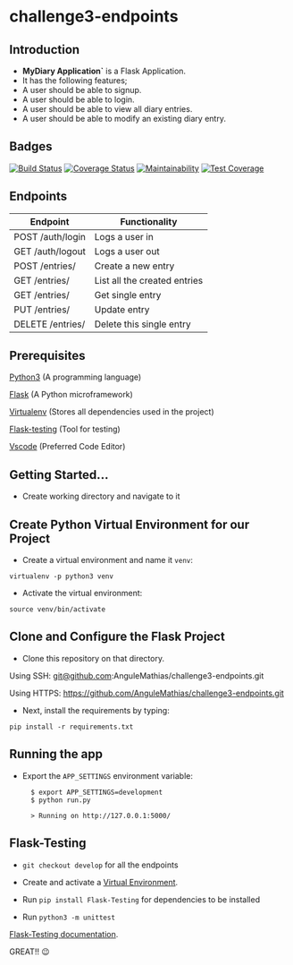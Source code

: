 # challenge3-endpoints

## Introduction

*  **MyDiary Application`** is a Flask Application.
*  It has the following features;
  * A user should be able to signup.
  * A user should be able to login.
  * A user should be able to view all diary entries.
  * A user should be able to modify an existing diary entry.
  
## Badges

[![Build Status](https://travis-ci.org/AnguleMathias/challenge3-endpoints.svg?branch=develop)](https://travis-ci.org/AnguleMathias/challenge3-endpoints)
[![Coverage Status](https://coveralls.io/repos/github/AnguleMathias/challenge3-endpoints/badge.svg)](https://coveralls.io/github/AnguleMathias/challenge3-endpoints)
[![Maintainability](https://api.codeclimate.com/v1/badges/64621a9336ac916cf6a4/maintainability)](https://codeclimate.com/github/AnguleMathias/challenge3-endpoints/maintainability)
[![Test Coverage](https://api.codeclimate.com/v1/badges/64621a9336ac916cf6a4/test_coverage)](https://codeclimate.com/github/AnguleMathias/challenge3-endpoints/test_coverage)

## Endpoints

| Endpoint             	| Functionality                     	|
|----------------------	|-----------------------------------	|
| POST /auth/login     	| Logs a user in                    	|
| GET /auth/logout     	| Logs a user out                   	|
| POST /entries/   	    | Create a new entry                  	|
| GET /entries/     	| List all the created entries       	|
| GET /entries/<id>    	| Get single entry                    	|
| PUT /entries/     	| Update entry                         	|
| DELETE /entries/<id> 	| Delete this single entry          	|
  
  

## Prerequisites

[Python3](https://www.python.org/) (A programming language) 

[Flask](http://flask.pocoo.org/) (A Python microframework)

[Virtualenv](https://virtualenv.pypa.io/en/stable/) (Stores all dependencies used in the project)

[Flask-testing](https://pythonhosted.org/Flask-Testing/) (Tool for testing)

[Vscode](https://code.visualstudio.com/download) (Preferred Code Editor)


## Getting Started...

* Create working directory and navigate to it 

## Create Python Virtual Environment for our Project

* Create a virtual environment and name it `venv`:
```
virtualenv -p python3 venv
```
* Activate the virtual environment:
```
source venv/bin/activate
```

## Clone and Configure the Flask Project
* Clone this repository on that directory. 

Using SSH:      git@github.com:AnguleMathias/challenge3-endpoints.git 

Using HTTPS:    https://github.com/AnguleMathias/challenge3-endpoints.git


* Next, install the requirements by typing:
```
pip install -r requirements.txt
```

## Running the app

* Export the ```APP_SETTINGS``` environment variable:

        $ export APP_SETTINGS=development
        $ python run.py
        
        > Running on http://127.0.0.1:5000/


       
 ## Flask-Testing
 
 * `git checkout develop` for all the endpoints
 
 * Create and activate a [Virtual Environment](https://virtualenv.pypa.io/en/stable/).

 * Run `pip install Flask-Testing` for dependencies to be installed
 
 * Run `python3 -m unittest` 
 
 [Flask-Testing documentation](https://pythonhosted.org/Flask-Testing/).


GREAT!! :wink:
